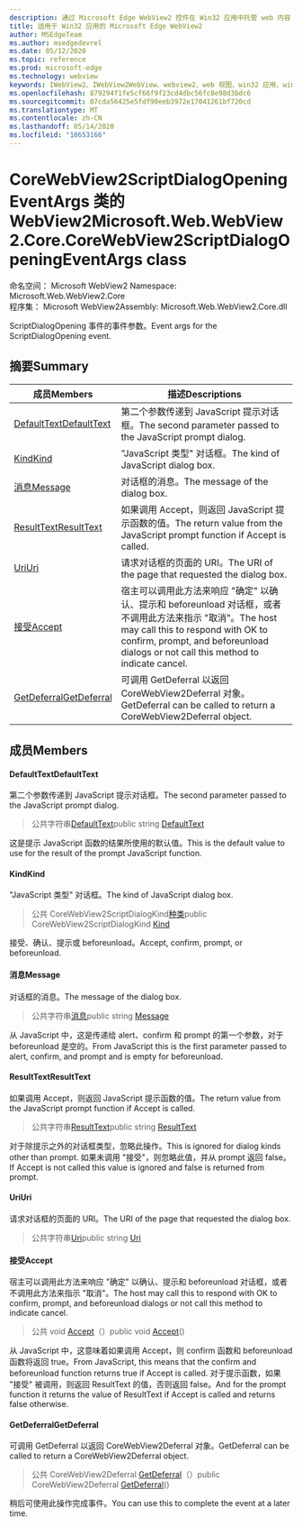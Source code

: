 ```yaml
---
description: 通过 Microsoft Edge WebView2 控件在 Win32 应用中托管 web 内容
title: 适用于 Win32 应用的 Microsoft Edge WebView2
author: MSEdgeTeam
ms.author: msedgedevrel
ms.date: 05/12/2020
ms.topic: reference
ms.prod: microsoft-edge
ms.technology: webview
keywords: IWebView2、IWebView2WebView、webview2、web 视图、win32 应用、win32、edge、ICoreWebView2、ICoreWebView2Controller、浏览器控件、边缘 html
ms.openlocfilehash: 879294f1fe5cf66f9f23cd4dbc56fc8e98d3bdc6
ms.sourcegitcommit: 07cda56425e5fdf90eeb3972e17041261bf720cd
ms.translationtype: MT
ms.contentlocale: zh-CN
ms.lasthandoff: 05/14/2020
ms.locfileid: "10653166"
---
```

# <span data-ttu-id="a754f-104">CoreWebView2ScriptDialogOpeningEventArgs 类的 WebView2</span><span class="sxs-lookup"><span data-stu-id="a754f-104">Microsoft.Web.WebView2.Core.CoreWebView2ScriptDialogOpeningEventArgs class</span></span> 

<span data-ttu-id="a754f-105">命名空间： Microsoft WebView2 </span><span class="sxs-lookup"><span data-stu-id="a754f-105">Namespace: Microsoft.Web.WebView2.Core</span></span>\
<span data-ttu-id="a754f-106">程序集： Microsoft WebView2</span><span class="sxs-lookup"><span data-stu-id="a754f-106">Assembly: Microsoft.Web.WebView2.Core.dll</span></span>

<span data-ttu-id="a754f-107">ScriptDialogOpening 事件的事件参数。</span><span class="sxs-lookup"><span data-stu-id="a754f-107">Event args for the ScriptDialogOpening event.</span></span>

## <span data-ttu-id="a754f-108">摘要</span><span class="sxs-lookup"><span data-stu-id="a754f-108">Summary</span></span>

 <span data-ttu-id="a754f-109">成员</span><span class="sxs-lookup"><span data-stu-id="a754f-109">Members</span></span>                        | <span data-ttu-id="a754f-110">描述</span><span class="sxs-lookup"><span data-stu-id="a754f-110">Descriptions</span></span>
--------------------------------|---------------------------------------------
[<span data-ttu-id="a754f-111">DefaultText</span><span class="sxs-lookup"><span data-stu-id="a754f-111">DefaultText</span></span>](#defaulttext) | <span data-ttu-id="a754f-112">第二个参数传递到 JavaScript 提示对话框。</span><span class="sxs-lookup"><span data-stu-id="a754f-112">The second parameter passed to the JavaScript prompt dialog.</span></span>
[<span data-ttu-id="a754f-113">Kind</span><span class="sxs-lookup"><span data-stu-id="a754f-113">Kind</span></span>](#kind) | <span data-ttu-id="a754f-114">"JavaScript 类型" 对话框。</span><span class="sxs-lookup"><span data-stu-id="a754f-114">The kind of JavaScript dialog box.</span></span>
[<span data-ttu-id="a754f-115">消息</span><span class="sxs-lookup"><span data-stu-id="a754f-115">Message</span></span>](#message) | <span data-ttu-id="a754f-116">对话框的消息。</span><span class="sxs-lookup"><span data-stu-id="a754f-116">The message of the dialog box.</span></span>
[<span data-ttu-id="a754f-117">ResultText</span><span class="sxs-lookup"><span data-stu-id="a754f-117">ResultText</span></span>](#resulttext) | <span data-ttu-id="a754f-118">如果调用 Accept，则返回 JavaScript 提示函数的值。</span><span class="sxs-lookup"><span data-stu-id="a754f-118">The return value from the JavaScript prompt function if Accept is called.</span></span>
[<span data-ttu-id="a754f-119">Uri</span><span class="sxs-lookup"><span data-stu-id="a754f-119">Uri</span></span>](#uri) | <span data-ttu-id="a754f-120">请求对话框的页面的 URI。</span><span class="sxs-lookup"><span data-stu-id="a754f-120">The URI of the page that requested the dialog box.</span></span>
[<span data-ttu-id="a754f-121">接受</span><span class="sxs-lookup"><span data-stu-id="a754f-121">Accept</span></span>](#accept) | <span data-ttu-id="a754f-122">宿主可以调用此方法来响应 "确定" 以确认、提示和 beforeunload 对话框，或者不调用此方法来指示 "取消"。</span><span class="sxs-lookup"><span data-stu-id="a754f-122">The host may call this to respond with OK to confirm, prompt, and beforeunload dialogs or not call this method to indicate cancel.</span></span>
[<span data-ttu-id="a754f-123">GetDeferral</span><span class="sxs-lookup"><span data-stu-id="a754f-123">GetDeferral</span></span>](#getdeferral) | <span data-ttu-id="a754f-124">可调用 GetDeferral 以返回 CoreWebView2Deferral 对象。</span><span class="sxs-lookup"><span data-stu-id="a754f-124">GetDeferral can be called to return a CoreWebView2Deferral object.</span></span>

## <span data-ttu-id="a754f-125">成员</span><span class="sxs-lookup"><span data-stu-id="a754f-125">Members</span></span>

#### <span data-ttu-id="a754f-126">DefaultText</span><span class="sxs-lookup"><span data-stu-id="a754f-126">DefaultText</span></span> 

<span data-ttu-id="a754f-127">第二个参数传递到 JavaScript 提示对话框。</span><span class="sxs-lookup"><span data-stu-id="a754f-127">The second parameter passed to the JavaScript prompt dialog.</span></span>

> <span data-ttu-id="a754f-128">公共字符串[DefaultText](#defaulttext)</span><span class="sxs-lookup"><span data-stu-id="a754f-128">public string [DefaultText](#defaulttext)</span></span>

<span data-ttu-id="a754f-129">这是提示 JavaScript 函数的结果所使用的默认值。</span><span class="sxs-lookup"><span data-stu-id="a754f-129">This is the default value to use for the result of the prompt JavaScript function.</span></span>

#### <span data-ttu-id="a754f-130">Kind</span><span class="sxs-lookup"><span data-stu-id="a754f-130">Kind</span></span> 

<span data-ttu-id="a754f-131">"JavaScript 类型" 对话框。</span><span class="sxs-lookup"><span data-stu-id="a754f-131">The kind of JavaScript dialog box.</span></span>

> <span data-ttu-id="a754f-132">公共 CoreWebView2ScriptDialogKind[种类](#kind)</span><span class="sxs-lookup"><span data-stu-id="a754f-132">public CoreWebView2ScriptDialogKind [Kind](#kind)</span></span>

<span data-ttu-id="a754f-133">接受、确认、提示或 beforeunload。</span><span class="sxs-lookup"><span data-stu-id="a754f-133">Accept, confirm, prompt, or beforeunload.</span></span>

#### <span data-ttu-id="a754f-134">消息</span><span class="sxs-lookup"><span data-stu-id="a754f-134">Message</span></span> 

<span data-ttu-id="a754f-135">对话框的消息。</span><span class="sxs-lookup"><span data-stu-id="a754f-135">The message of the dialog box.</span></span>

> <span data-ttu-id="a754f-136">公共字符串[消息](#message)</span><span class="sxs-lookup"><span data-stu-id="a754f-136">public string [Message](#message)</span></span>

<span data-ttu-id="a754f-137">从 JavaScript 中，这是传递给 alert、confirm 和 prompt 的第一个参数，对于 beforeunload 是空的。</span><span class="sxs-lookup"><span data-stu-id="a754f-137">From JavaScript this is the first parameter passed to alert, confirm, and prompt and is empty for beforeunload.</span></span>

#### <span data-ttu-id="a754f-138">ResultText</span><span class="sxs-lookup"><span data-stu-id="a754f-138">ResultText</span></span> 

<span data-ttu-id="a754f-139">如果调用 Accept，则返回 JavaScript 提示函数的值。</span><span class="sxs-lookup"><span data-stu-id="a754f-139">The return value from the JavaScript prompt function if Accept is called.</span></span>

> <span data-ttu-id="a754f-140">公共字符串[ResultText](#resulttext)</span><span class="sxs-lookup"><span data-stu-id="a754f-140">public string [ResultText](#resulttext)</span></span>

<span data-ttu-id="a754f-141">对于除提示之外的对话框类型，忽略此操作。</span><span class="sxs-lookup"><span data-stu-id="a754f-141">This is ignored for dialog kinds other than prompt.</span></span> <span data-ttu-id="a754f-142">如果未调用 "接受"，则忽略此值，并从 prompt 返回 false。</span><span class="sxs-lookup"><span data-stu-id="a754f-142">If Accept is not called this value is ignored and false is returned from prompt.</span></span>

#### <span data-ttu-id="a754f-143">Uri</span><span class="sxs-lookup"><span data-stu-id="a754f-143">Uri</span></span> 

<span data-ttu-id="a754f-144">请求对话框的页面的 URI。</span><span class="sxs-lookup"><span data-stu-id="a754f-144">The URI of the page that requested the dialog box.</span></span>

> <span data-ttu-id="a754f-145">公共字符串[Uri](#uri)</span><span class="sxs-lookup"><span data-stu-id="a754f-145">public string [Uri](#uri)</span></span>

#### <span data-ttu-id="a754f-146">接受</span><span class="sxs-lookup"><span data-stu-id="a754f-146">Accept</span></span> 

<span data-ttu-id="a754f-147">宿主可以调用此方法来响应 "确定" 以确认、提示和 beforeunload 对话框，或者不调用此方法来指示 "取消"。</span><span class="sxs-lookup"><span data-stu-id="a754f-147">The host may call this to respond with OK to confirm, prompt, and beforeunload dialogs or not call this method to indicate cancel.</span></span>

> <span data-ttu-id="a754f-148">公共 void [Accept](#accept)（）</span><span class="sxs-lookup"><span data-stu-id="a754f-148">public void [Accept](#accept)()</span></span>

<span data-ttu-id="a754f-149">从 JavaScript 中，这意味着如果调用 Accept，则 confirm 函数和 beforeunload 函数将返回 true。</span><span class="sxs-lookup"><span data-stu-id="a754f-149">From JavaScript, this means that the confirm and beforeunload function returns true if Accept is called.</span></span> <span data-ttu-id="a754f-150">对于提示函数，如果 "接受" 被调用，则返回 ResultText 的值，否则返回 false。</span><span class="sxs-lookup"><span data-stu-id="a754f-150">And for the prompt function it returns the value of ResultText if Accept is called and returns false otherwise.</span></span>

#### <span data-ttu-id="a754f-151">GetDeferral</span><span class="sxs-lookup"><span data-stu-id="a754f-151">GetDeferral</span></span> 

<span data-ttu-id="a754f-152">可调用 GetDeferral 以返回 CoreWebView2Deferral 对象。</span><span class="sxs-lookup"><span data-stu-id="a754f-152">GetDeferral can be called to return a CoreWebView2Deferral object.</span></span>

> <span data-ttu-id="a754f-153">公共 CoreWebView2Deferral [GetDeferral](#getdeferral)（）</span><span class="sxs-lookup"><span data-stu-id="a754f-153">public CoreWebView2Deferral [GetDeferral](#getdeferral)()</span></span>

<span data-ttu-id="a754f-154">稍后可使用此操作完成事件。</span><span class="sxs-lookup"><span data-stu-id="a754f-154">You can use this to complete the event at a later time.</span></span>

